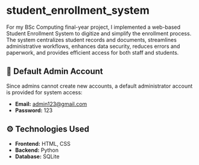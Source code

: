# student_enrollment_system
For my BSc Computing final-year project, I implemented a web-based Student Enrollment System to digitize and simplify the enrollment process. The system centralizes student records and documents, streamlines administrative workflows, enhances data security, reduces errors and paperwork, and provides efficient access for both staff and students.

## 🔑 Default Admin Account

Since admins cannot create new accounts, a default administrator account is provided for system access:

- **Email:** admin123@gmail.com  
- **Password:** 123
  
## ⚙️ Technologies Used

- **Frontend:** HTML, CSS
- **Backend:** Python 
- **Database:** SQLite
